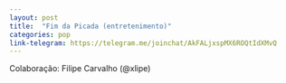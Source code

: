 ```yaml
---
layout: post
title:  "Fim da Picada (entretenimento)"
categories: pop
link-telegram: https://telegram.me/joinchat/AkFALjxspMX6ROQtIdXMvQ
---
```

Colaboração: Filipe Carvalho (@xlipe)

